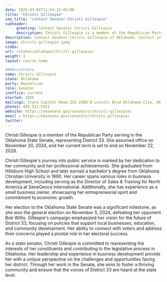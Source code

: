 ```yaml
---
date: 2025-03-01T11:54:12-05:00
title: "Christi Gillespie"
seo_title: "contact Senator Christi Gillespie"
subheader:
     greeting: Contact Senator Christi Gillespie
     description: Christi Gillespie is a member of the Republican Party serving in the Oklahoma State Senate, representing District 33. She assumed office on November 20, 2024, and her current term is set to end on November 22, 2028.
description: Contact Senator Christi Gillespie of Oklahoma. Contact information for Christi Gillespie includes email address, phone number, and mailing address.
image: christi-gillespie.jpeg
video:
url: /states/oklahoma/christi-gillespie/
weight: 1
layout: course_home

####candidate
name: Christi Gillespie
state: Oklahoma
party: Republican
role: Senator
inoffice: current
elected: 2025
mailing1: State Capitol Room 235 2300 N Lincoln Blvd Oklahoma City, OK 73105
phone1: 405-521-5551
website: https://oksenate.gov/senators/christi-gillespie/
email : https://oksenate.gov/senators/christi-gillespie/
twitter: 
---
```

Christi Gillespie is a member of the Republican Party serving in the Oklahoma State Senate, representing District 33. She assumed office on November 20, 2024, and her current term is set to end on November 22, 2028.

Christi Gillespie's journey into public service is marked by her dedication to her community and her professional achievements. She graduated from Hillsboro High School and later earned a bachelor's degree from Oklahoma Christian University in 1990. Her career spans various roles in business development, including serving as the Director of Sales & Training for North America at SeneGence International. Additionally, she has experience as a small business owner, showcasing her entrepreneurial spirit and commitment to economic growth.

Her election to the Oklahoma State Senate was a significant milestone, as she won the general election on November 5, 2024, defeating her opponent Bob Willis. Gillespie's campaign emphasized her vision for the future of District 33, focusing on policies that support local businesses, education, and community development. Her ability to connect with voters and address their concerns played a pivotal role in her electoral success.

As a state senator, Christi Gillespie is committed to representing the interests of her constituents and contributing to the legislative process in Oklahoma. Her leadership and experience in business development provide her with a unique perspective on the challenges and opportunities facing her district. Through her work in the Senate, she aims to foster a thriving community and ensure that the voices of District 33 are heard at the state level.
